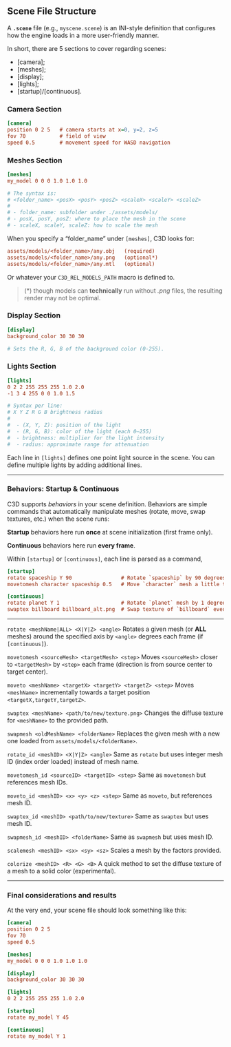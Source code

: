 ## Scene File Structure

A **`.scene`** file (e.g., `myscene.scene`) is an INI-style definition that configures how the engine loads in a more user-friendly manner.

In short, there are 5 sections to cover regarding scenes:

- [camera];
- [meshes];
- [display];
- [lights];
- [startup]/[continuous].

### Camera Section

```ini
[camera]
position 0 2 5   # camera starts at x=0, y=2, z=5
fov 70           # field of view
speed 0.5        # movement speed for WASD navigation
```

### Meshes Section

```ini
[meshes]
my_model 0 0 0 1.0 1.0 1.0

# The syntax is:
# <folder_name> <posX> <posY> <posZ> <scaleX> <scaleY> <scaleZ>
#
# - folder_name: subfolder under ./assets/models/
# - posX, posY, posZ: where to place the mesh in the scene
# - scaleX, scaleY, scaleZ: how to scale the mesh
```

When you specify a “folder_name” under `[meshes]`, C3D looks for:
```ini
assets/models/<folder_name>/any.obj   (required)
assets/models/<folder_name>/any.png   (optional*)
assets/models/<folder_name>/any.mtl   (optional)
```
Or whatever your `C3D_REL_MODELS_PATH` macro is defined to.

> (*) though models can **technically** run without *.png* files, the resulting render may not be optimal.

### Display Section

```ini
[display]
background_color 30 30 30

# Sets the R, G, B of the background color (0-255).
```

### Lights Section

```ini
[lights]
0 2 2 255 255 255 1.0 2.0
-1 3 4 255 0 0 1.0 1.5

# Syntax per line:
# X Y Z R G B brightness radius
#
#  - (X, Y, Z): position of the light
#  - (R, G, B): color of the light (each 0–255)
#  - brightness: multiplier for the light intensity
#  - radius: approximate range for attenuation
```

Each line in `[lights]` defines one point light source in the scene. You can define multiple lights by adding additional lines.

---

### Behaviors: Startup & Continuous

C3D supports *behaviors* in your scene definition. Behaviors are simple commands that automatically manipulate meshes (rotate, move, swap textures, etc.) when the scene runs:

**Startup** behaviors here run **once** at scene initialization (first frame only).

**Continuous** behaviors here run **every frame**. 

Within `[startup]` or `[continuous]`, each line is parsed as a command,

```ini
[startup]
rotate spaceship Y 90                # Rotate `spaceship` by 90 degrees around Y **once** at the start
movetomesh character spaceship 0.5   # Move `character` mesh a little toward `spaceship` center

[continuous]
rotate planet Y 1                    # Rotate `planet` mesh by 1 degree around Y **each frame** (creates spinning).
swaptex billboard billboard_alt.png  # Swap texture of `billboard` every frame (this is just an example—really you might want to do it only once or conditionally).
```

---

`rotate <meshName|ALL> <X|Y|Z> <angle>`  Rotates a given mesh (or **ALL** meshes) around the specified axis by `<angle>` degrees each frame (if `[continuous]`).

`movetomesh <sourceMesh> <targetMesh> <step>`  Moves `<sourceMesh>` closer to `<targetMesh>` by `<step>` each frame (direction is from source center to target center).

`moveto <meshName> <targetX> <targetY> <targetZ> <step>`  Moves `<meshName>` incrementally towards a target position `<targetX,targetY,targetZ>`.

`swaptex <meshName> <path/to/new/texture.png>`  Changes the diffuse texture for `<meshName>` to the provided path. 

`swapmesh <oldMeshName> <folderName>`  Replaces the given mesh with a new one loaded from `assets/models/<folderName>`.

`rotate_id <meshID> <X|Y|Z> <angle>`  Same as `rotate` but uses integer mesh ID (index order loaded) instead of mesh name.

`movetomesh_id <sourceID> <targetID> <step>`   Same as `movetomesh` but references mesh IDs.

`moveto_id <meshID> <x> <y> <z> <step>`  Same as `moveto`, but references mesh ID.

`swaptex_id <meshID> <path/to/new/texture>` Same as `swaptex` but uses mesh ID.

`swapmesh_id <meshID> <folderName>`  Same as `swapmesh` but uses mesh ID.

`scalemesh <meshID> <sx> <sy> <sz>`  Scales a mesh by the factors provided.

`colorize <meshID> <R> <G> <B>`  A quick method to set the diffuse texture of a mesh to a solid color (experimental).

---

### Final considerations and results

At the very end, your scene file should look something like this:

```ini
[camera]
position 0 2 5
fov 70
speed 0.5

[meshes]
my_model 0 0 0 1.0 1.0 1.0

[display]
background_color 30 30 30

[lights]
0 2 2 255 255 255 1.0 2.0

[startup]
rotate my_model Y 45

[continuous]
rotate my_model Y 1
```

